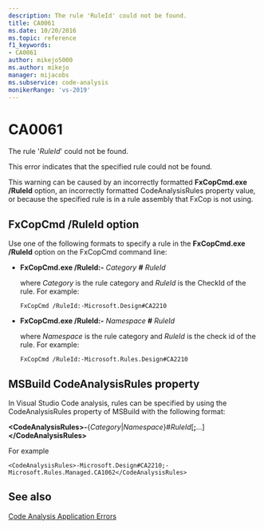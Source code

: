 ```yaml
---
description: The rule 'RuleId' could not be found.
title: CA0061
ms.date: 10/20/2016
ms.topic: reference
f1_keywords:
- CA0061
author: mikejo5000
ms.author: mikejo
manager: mijacobs
ms.subservice: code-analysis
monikerRange: 'vs-2019'
---
```


# CA0061

The rule '*RuleId*' could not be found.

This error indicates that the specified rule could not be found.

This warning can be caused by an incorrectly formatted **FxCopCmd.exe /RuleId** option, an incorrectly formatted CodeAnalysisRules property value, or because the specified rule is in a rule assembly that FxCop is not using.

## FxCopCmd /RuleId option

Use one of the following formats to specify a rule in the **FxCopCmd.exe /RuleId** option on the FxCopCmd command line:

- **FxCopCmd.exe /RuleId:-** *Category* **#** *RuleId*

     where *Category* is the rule category and *RuleId* is the CheckId of the rule. For example:

    `FxCopCmd /RuleId:-Microsoft.Design#CA2210`

- **FxCopCmd.exe /RuleId:-** *Namespace* **#** *RuleId*

     where *Namespace* is the rule category and *RuleId* is the check id of the rule. For example:

    `FxCopCmd /RuleId:-Microsoft.Rules.Design#CA2210`

## MSBuild CodeAnalysisRules property

In Visual Studio Code analysis, rules can be specified by using the CodeAnalysisRules property of MSBuild with the following format:

**\<CodeAnalysisRules>-**{*Category*&#124;*Namespace*}#*RuleId*[**;**...]**\</CodeAnalysisRules>**

For example

`<CodeAnalysisRules>-Microsoft.Design#CA2210;-Microsoft.Rules.Managed.CA1062</CodeAnalysisRules>`

## See also

[Code Analysis Application Errors](../code-quality/code-analysis-application-errors.md)
